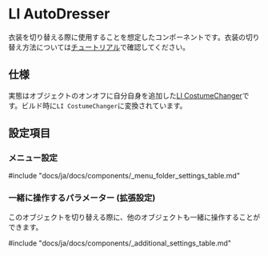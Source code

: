 # LI AutoDresser

衣装を切り替える際に使用することを想定したコンポーネントです。衣装の切り替え方法については[チュートリアル](../../tutorial/costume)で確認してください。

## 仕様

実態はオブジェクトのオンオフに自分自身を追加した[LI CostumeChanger](costumechanger)です。ビルド時に`LI CostumeChanger`に変換されています。

## 設定項目

### メニュー設定

#include "docs/ja/docs/components/_menu_folder_settings_table.md"

### 一緒に操作するパラメーター (拡張設定)

このオブジェクトを切り替える際に、他のオブジェクトも一緒に操作することができます。

#include "docs/ja/docs/components/_additional_settings_table.md"
